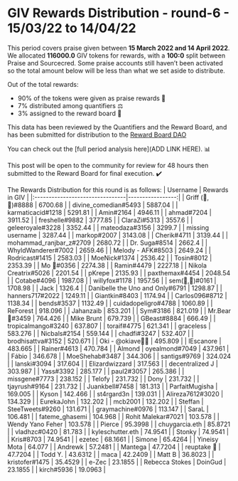 
# GIV Rewards Distribution - round-6  - 15/03/22 to 14/04/22
This period covers praise given between **15 March 2022 and 14 April 2022**. We allocated **116000.0** GIV tokens for rewards, with a **100:0** split between Praise and Sourcecred. Some praise accounts still haven’t been activated so the total amount below will be less than what we set aside to distribute.

Out of the total rewards:

* 90% of the tokens were given as praise rewards :pray:
* 7% distributed among quantifiers :balance_scale:
* 3% assigned to the reward board :memo:

This data has been reviewed by the Quantifiers and the Reward Board, and has been submitted for distribution to the [Reward Board DAO](https://xdai.aragon.blossom.software/#/rewardboardtec/)


You can check out the [full period analysis here](ADD LINK HERE). :bar_chart:

This post will be open to the community for review for 48 hours then submitted to the Reward Board for final execution. :heavy_check_mark:

The Rewards Distribution for this round is as follows:
| Username                        |   Rewards in GIV |
|:--------------------------------|-----------------:|
| Griff (💜,💜)#8888              |        6700.68   |
| divine_comedian#5493            |        5887.04   |
| karmaticacid#1218               |        5291.81   |
| Amin#2164                       |        4946.11   |
| ahmad#7204                      |        3911.52   |
| freshelle#9882                  |        3777.85   |
| ClaraZi#5313                    |        3557.6    |
| geleeroyale#3228                |        3352.44   |
| mateodaza#3156                  |        3299.7    |
| missing username                |        3287.44   |
| markop#2007                     |        3143.08   |
| Cherik#4711                     |        3139.44   |
| mohammad_ranjbar_z#2709         |        2680.72   |
| Dr. Suga#8514                   |        2662.4    |
| WhyldWanderer#7002              |        2659.46   |
| Melody - AFK#8503               |        2649.24   |
| Rodricast#1415                  |        2583.03   |
| MoeNick#1374                    |        2536.42   |
| Tosin#8012                      |        2353.39   |
| Mo 🤖#0356                      |        2274.38   |
| Ramin#4479                      |        2227.18   |
| Nikola Creatrix#5026            |        2201.54   |
| pKrepe                          |        2135.93   |
| paxthemax#4454                  |        2048.54   |
| Cotabe#4096                     |        1987.08   |
| willyfox#1178                   |        1957.56   |
| sem(🌸,🐝)#0161                 |        1708.98   |
| Jack                            |        1326.4    |
| Danibelle the Uno and Only#6791 |        1298.87   |
| hanners717#2022                 |        1249.11   |
| Giantkin#8403                   |        1174.94   |
| Carlos096#8712                  |        1138.34   |
| bends#3537                      |        1132.49   |
| cuidadopeligro#4788             |        1060.89   |
| ReForest                        |         918.096  |
| Jahanzaib                       |         853.201  |
| Sym#3186                        |         821.019  |
| Mr.Bear🐻#3459                  |         764.426  |
| Mike Brunt                      |         679.739  |
| GBeast#8884                     |         666.49   |
| tropicalmango#3240              |         637.807  |
| toraif#4775                     |         621.341  |
| graceless                       |         583.276  |
| Nicbals#2154                    |         559.144  |
| chadfi#3247                     |         532.407  |
| brodhisattva#3152               |         520.671  |
| Oki - @okiave💜🐙               |         495.809  |
| lEscanore                       |         483.665  |
| Rainer#4613                     |         470.784  |
| Almond | oyealmond#7049         |         437.961  |
| Fábio                           |         346.678  |
| MoeShehab#3487                  |         344.306  |
| santigs#9769                    |         324.024  |
| lanski#3094                     |         317.604  |
| Elizardwizzard                  |         317.563  |
| decentralized J                 |         303.987  |
| Yass#3392                       |         285.177  |
| paul2#3057                      |         265.386  |
| missgene#7773                   |         238.152  |
| Telofy                          |         231.732  |
| Dony                            |         231.732  |
| tjayrush#9164                   |         231.732  |
| Juankbell#7458                  |         181.313  |
| ParfaitMugisha                  |         169.005  |
| Kyson                           |         142.466  |
| st4rgard3n                      |         139.031  |
| Alireza7612#3020                |         134.329  |
| EurekaJohn                      |         132.202  |
| mcb2001                         |         132.202  |
| Steffan | SteeTweets#9260       |         131.671  |
| graymachine#0976                |         113.147  |
| SaraL                           |         106.481  |
| fateme_ghasemi                  |         104.968  |
| Rohit Malekar#7021              |         103.578  |
| Wendy Yano Feher                |         103.578  |
| Pierce                          |          95.3998 |
| chuygarcia.eth                  |          85.8721 |
| vladhzc#0420                    |          81.783  |
| kyleschutter.eth                |          74.9541 |
| Stonky                          |          74.9541 |
| Kris#8703                       |          74.9541 |
| ezetec                          |          68.1661 |
| Simone                          |          65.4264 |
| Yineisy Mota                    |          64.077  |
| Andrewk                         |          57.2481 |
| Mantega                         |          47.7204 |
| reuptake 🌊                     |          47.7204 |
| Todd Y.                         |          43.6312 |
| maca                            |          42.2409 |
| Matt B                          |          36.8023 |
| kristofer#1475                  |          35.4529 |
| e-Zec                           |          23.1855 |
| Rebecca Stokes | DoinGud        |          23.1855 |
| kirch#5936                      |          19.0963 |